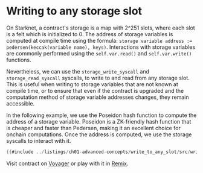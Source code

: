 # Writing to any storage slot

On Starknet, a contract's storage is a map with 2^251 slots, where each slot is a felt which is initialized to 0.
The address of storage variables is computed at compile time using the formula: `storage variable address := pedersen(keccak(variable name), keys)`. Interactions with storage variables are commonly performed using the `self.var.read()` and `self.var.write()` functions.

Nevertheless, we can use the `storage_write_syscall` and `storage_read_syscall` syscalls, to write to and read from any storage slot.
This is useful when writing to storage variables that are not known at compile time, or to ensure that even if the contract is upgraded and the computation method of storage variable addresses changes, they remain accessible.

In the following example, we use the Poseidon hash function to compute the address of a storage variable. Poseidon is a ZK-friendly hash function that is cheaper and faster than Pedersen, making it an excellent choice for onchain computations. Once the address is computed, we use the storage syscalls to interact with it.

```rust
{{#include ../listings/ch01-advanced-concepts/write_to_any_slot/src/write_any_slot.cairo}}
```
Visit contract on [Voyager](https://goerli.voyager.online/contract/0x033943CB781A4E63C9dcE0A1A09eAa3b617AA43CC61637C08c043a67f3fe0087) or play with it in [Remix](https://remix.ethereum.org/?#activate=Starknet&url=https://github.com/NethermindEth/StarknetByExample/blob/main/listings/ch01-advanced-concepts/write_to_any_slot/src/write_any_slot.cairo).
